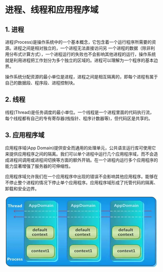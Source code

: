 # 进程、线程和应用程序域

## 1. 进程
进程(Process)是操作系统中的一个基本概念，它包含着一个运行程序所需要的资源。进程之间是相对独立的，一个进程无法直接访问另 一个进程的数据（除非利用分布式计算方式），一个进程运行的失败也不会影响其他进程的运行，操作系统就是利用进程把工作划分为多个独立的区域的。进程可以理解为一个程序的基本边界。

操作系统分配资源的最小单位是进程，进程之间是相互隔离的，即每个进程有属于自己的数据段、程序段、进程控制块。

## 2. 线程
线程(Thread)是任务调度的最小单位。一个线程是一个进程里面的代码执行流，每个线程都有自己的专有寄存器(栈指针、程序计数器等)，但代码区是共享的。

## 3. 应用程序域
应用程序域(App Domain)提供安全而通用的处理单元，公共语言运行库可使用它来提供应用程序之间的隔离。我们可以单个进程中运行几个应用程序域，而不会造成进程间调用或进程间切换等方面的额外开销。在一个进程内运行多个应用程序的能力显著增强了服务器的可伸缩性。

应用程序域允许我们在一个应用程序中出现的错误不会影响其他应用程序。能够在不停止整个进程的情况下停止单个应用程序。应用程序域形成了托管代码的隔离、卸载和安全边界。

![进程线程和应用程序域的关系](../img/multithreading/ptd.jpg)